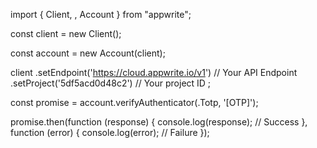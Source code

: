 import { Client, , Account } from "appwrite";

const client = new Client();

const account = new Account(client);

client
    .setEndpoint('https://cloud.appwrite.io/v1') // Your API Endpoint
    .setProject('5df5acd0d48c2') // Your project ID
;

const promise = account.verifyAuthenticator(.Totp, '[OTP]');

promise.then(function (response) {
    console.log(response); // Success
}, function (error) {
    console.log(error); // Failure
});
